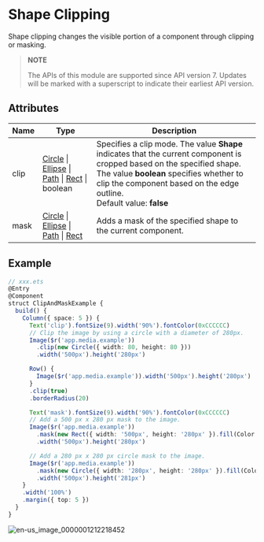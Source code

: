 # Shape Clipping

Shape clipping changes the visible portion of a component through clipping or masking.

> **NOTE**
>
> The APIs of this module are supported since API version 7. Updates will be marked with a superscript to indicate their earliest API version.


## Attributes


| Name | Type                                    | Description                                 |
| -----| ------------------------------------------ | ------------------------------------ |
| clip | [Circle](ts-drawing-components-circle.md) \| [Ellipse](ts-drawing-components-ellipse.md) \| [Path](ts-drawing-components-path.md) \| [Rect](ts-drawing-components-rect.md) \| boolean | Specifies a clip mode. The value **Shape** indicates that the current component is cropped based on the specified shape. The value **boolean** specifies whether to clip the component based on the edge outline.<br>Default value: **false**|
| mask | [Circle](ts-drawing-components-circle.md) \| [Ellipse](ts-drawing-components-ellipse.md) \| [Path](ts-drawing-components-path.md) \| [Rect](ts-drawing-components-rect.md) | Adds a mask of the specified shape to the current component.|


## Example

```ts
// xxx.ets
@Entry
@Component
struct ClipAndMaskExample {
  build() {
    Column({ space: 5 }) {
      Text('clip').fontSize(9).width('90%').fontColor(0xCCCCCC)
      // Clip the image by using a circle with a diameter of 280px.
      Image($r('app.media.example'))
        .clip(new Circle({ width: 80, height: 80 }))
        .width('500px').height('280px')

      Row() {
        Image($r('app.media.example')).width('500px').height('280px')
      }
      .clip(true)
      .borderRadius(20)

      Text('mask').fontSize(9).width('90%').fontColor(0xCCCCCC)
      // Add a 500 px x 280 px mask to the image.
      Image($r('app.media.example'))
        .mask(new Rect({ width: '500px', height: '280px' }).fill(Color.Gray))
        .width('500px').height('280px')

      // Add a 280 px x 280 px circle mask to the image.
      Image($r('app.media.example'))
        .mask(new Circle({ width: '280px', height: '280px' }).fill(Color.Gray))
        .width('500px').height('281px')
    }
    .width('100%')
    .margin({ top: 5 })
  }
}
```

![en-us_image_0000001212218452](figures/en-us_image_0000001212218452.png)
